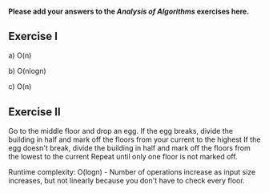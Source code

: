 #### Please add your answers to the ***Analysis of  Algorithms*** exercises here.

## Exercise I

a)  O(n)


b)  O(nlogn)


c)  O(n)

## Exercise II

Go to the middle floor and drop an egg.
If the egg breaks, divide the building in half and mark off the floors from your current to the highest
If the egg doesn't break, divide the building in half and mark off the floors from the lowest to the current
Repeat until only one floor is not marked off.

Runtime complexity: O(logn) - Number of operations increase as input size increases, but not linearly because you 
                                don't have to check every floor.
    